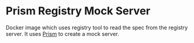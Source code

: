 # Prism Registry Mock Server

Docker image which uses registry tool to read the spec from the registry server.
It uses [Prism](https://stoplight.io/open-source/prism/) to create a mock server.